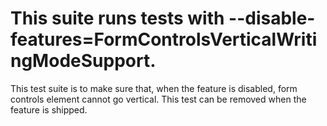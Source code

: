 # This suite runs tests with --disable-features=FormControlsVerticalWritingModeSupport.

This test suite is to make sure that, when the feature is disabled, form controls element cannot go vertical. This test can be removed when the feature is shipped.

